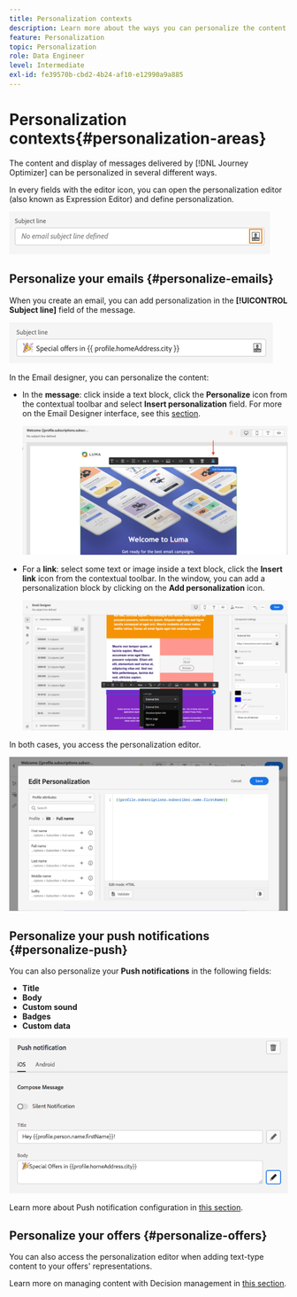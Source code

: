 ```yaml
---
title: Personalization contexts
description: Learn more about the ways you can personalize the content and display of your messages. 
feature: Personalization
topic: Personalization
role: Data Engineer
level: Intermediate
exl-id: fe39570b-cbd2-4b24-af10-e12990a9a885
---
```

# Personalization contexts{#personalization-areas}

The content and display of messages delivered by [!DNL Journey Optimizer] can be personalized in several different ways.

In every fields with the editor icon, you can open the personalization editor (also known as Expression Editor) and define personalization.

![](assets/perso_icon.png)

## Personalize your emails {#personalize-emails}

When you create an email, you can add personalization in the **[!UICONTROL Subject line]** field of the message.

![](assets/perso_subject.png)

In the Email designer, you can personalize the content:

* In the **message**: click inside a text block, click the **Personalize** icon from the contextual toolbar and select **Insert personalization** field. For more on the Email Designer interface, see this [section](../design-emails.md).
    
    ![](assets/perso_insert.png)

* For a **link**: select some text or image inside a text block, click the **Insert link** icon from the contextual toolbar. In the window, you can add a personalization block by clicking on the **Add personalization** icon.

    ![](assets/perso_link.png)

In both cases, you access the personalization editor.

![](assets/perso_ee.png)

## Personalize your push notifications {#personalize-push}

You can also personalize your **Push notifications** in the following fields:

* **Title**
* **Body**
* **Custom sound**
* **Badges**
* **Custom data**

![](assets/perso_push.png)

Learn more about Push notification configuration in [this section](../push-gs.md).

## Personalize your offers {#personalize-offers}

You can also access the personalization editor when adding text-type content to your offers' representations.

Learn more on managing content with Decision management in [this section](../offers/offer-library/creating-personalized-offers.md#custom-text).